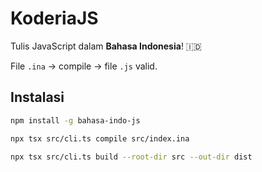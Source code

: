 # KoderiaJS

Tulis JavaScript dalam **Bahasa Indonesia**! 🇮🇩

File `.ina` → compile → file `.js` valid.

## Instalasi

```bash
npm install -g bahasa-indo-js

npx tsx src/cli.ts compile src/index.ina

npx tsx src/cli.ts build --root-dir src --out-dir dist
